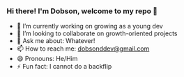 ### Hi there! I'm Dobson, welcome to my repo 👋

- 🔭 I’m currently working on growing as a young dev
- 👯 I’m looking to collaborate on growth-oriented projects
- 💬 Ask me about: Whatever!
- 📫 How to reach me: dobsonddev@gmail.com
- 😄 Pronouns: He/Him
- ⚡ Fun fact: I cannot do a backflip
